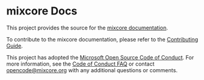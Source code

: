 # mixcore Docs

This project provides the source for the [mixcore documentation](http://docs.mixcore.org).

To contribute to the mixcore documentation, please refer to the [Contributing Guide](https://github.com/mixcore/mix.core/blob/master/CONTRIBUTING.md).

This project has adopted the [Microsoft Open Source Code of Conduct](https://github.com/mixcore/mix.core/blob/master/CODE_OF_CONDUCT.md). For more information, see the [Code of Conduct FAQ](https://github.com/mixcore/mix.core/blob/master/CODE_OF_CONDUCT_FAQ.md) or contact [opencode@mixcore.org](mailto:opencode@mixcore.org) with any additional questions or comments.
